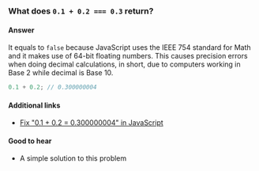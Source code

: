 ### What does `0.1 + 0.2 === 0.3` return?

#### Answer

It equals to `false` because JavaScript uses the IEEE 754 standard for Math and it makes use of 64-bit floating numbers. This causes precision errors when doing decimal calculations, in short, due to computers working in Base 2 while decimal is Base 10.

```js
0.1 + 0.2; // 0.300000004
```

#### Additional links

* [Fix "0.1 + 0.2 = 0.300000004" in JavaScript](http://blog.blakesimpson.co.uk/read/61-fix-0-1-0-2-0-300000004-in-javascript)

#### Good to hear

* A simple solution to this problem

<!-- tags: (javascript) -->

